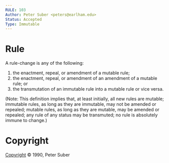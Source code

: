 ```yaml
---
RULE: 103
Author: Peter Suber <peters@earlham.edu>
Status: Accepted
Type: Immutable
---
```


# Rule

A rule-change is any of the following: 

1. the enactment, repeal, or amendment of a mutable rule;
2. the enactment, repeal, or amendment of an amendment of a mutable rule; or
3. the transmutation of an immutable rule into a mutable rule or vice versa.

(Note: This definition implies that, at least initially, all new rules are mutable; immutable rules, as long as they are immutable, may not be amended or repealed; mutable rules, as long as they are mutable, may be amended or repealed; any rule of any status may be transmuted; no rule is absolutely immune to change.)

# Copyright

[Copyright](http://legacy.earlham.edu/~peters/copyrite.htm) © 1990, Peter Suber
